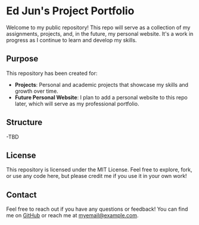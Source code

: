 # Ed Jun's Project Portfolio

Welcome to my public repository! This repo will serve as a collection of my assignments, projects, and, in the future, my personal website. It's a work in progress as I continue to learn and develop my skills.

## Purpose

This repository has been created for:

- **Projects**: Personal and academic projects that showcase my skills and growth over time.
- **Future Personal Website**: I plan to add a personal website to this repo later, which will serve as my professional portfolio.

## Structure

-TBD

## License

This repository is licensed under the MIT License. Feel free to explore, fork, or use any code here, but please credit me if you use it in your own work!

## Contact

Feel free to reach out if you have any questions or feedback! You can find me on [GitHub](https://github.com/yourusername) or reach me at myemail@example.com.
